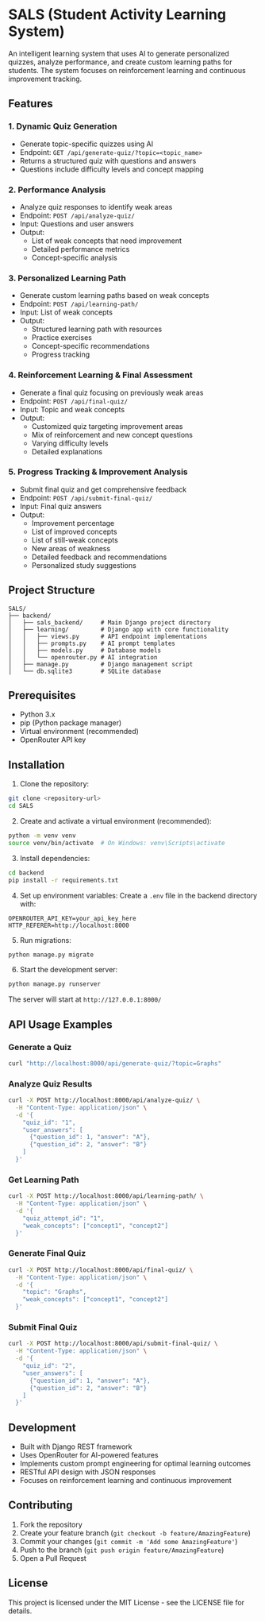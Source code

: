 # SALS (Student Activity Learning System)

An intelligent learning system that uses AI to generate personalized quizzes, analyze performance, and create custom learning paths for students. The system focuses on reinforcement learning and continuous improvement tracking.

## Features

### 1. Dynamic Quiz Generation
- Generate topic-specific quizzes using AI
- Endpoint: `GET /api/generate-quiz/?topic=<topic_name>`
- Returns a structured quiz with questions and answers
- Questions include difficulty levels and concept mapping

### 2. Performance Analysis
- Analyze quiz responses to identify weak areas
- Endpoint: `POST /api/analyze-quiz/`
- Input: Questions and user answers
- Output: 
  - List of weak concepts that need improvement
  - Detailed performance metrics
  - Concept-specific analysis

### 3. Personalized Learning Path
- Generate custom learning paths based on weak concepts
- Endpoint: `POST /api/learning-path/`
- Input: List of weak concepts
- Output: 
  - Structured learning path with resources
  - Practice exercises
  - Concept-specific recommendations
  - Progress tracking

### 4. Reinforcement Learning & Final Assessment
- Generate a final quiz focusing on previously weak areas
- Endpoint: `POST /api/final-quiz/`
- Input: Topic and weak concepts
- Output: 
  - Customized quiz targeting improvement areas
  - Mix of reinforcement and new concept questions
  - Varying difficulty levels
  - Detailed explanations

### 5. Progress Tracking & Improvement Analysis
- Submit final quiz and get comprehensive feedback
- Endpoint: `POST /api/submit-final-quiz/`
- Input: Final quiz answers
- Output:
  - Improvement percentage
  - List of improved concepts
  - List of still-weak concepts
  - New areas of weakness
  - Detailed feedback and recommendations
  - Personalized study suggestions

## Project Structure

```
SALS/
├── backend/
│   ├── sals_backend/     # Main Django project directory
│   ├── learning/         # Django app with core functionality
│   │   ├── views.py      # API endpoint implementations
│   │   ├── prompts.py    # AI prompt templates
│   │   ├── models.py     # Database models
│   │   └── openrouter.py # AI integration
│   ├── manage.py         # Django management script
│   └── db.sqlite3        # SQLite database
```

## Prerequisites

- Python 3.x
- pip (Python package manager)
- Virtual environment (recommended)
- OpenRouter API key

## Installation

1. Clone the repository:
```bash
git clone <repository-url>
cd SALS
```

2. Create and activate a virtual environment (recommended):
```bash
python -m venv venv
source venv/bin/activate  # On Windows: venv\Scripts\activate
```

3. Install dependencies:
```bash
cd backend
pip install -r requirements.txt
```

4. Set up environment variables:
Create a `.env` file in the backend directory with:
```
OPENROUTER_API_KEY=your_api_key_here
HTTP_REFERER=http://localhost:8000
```

5. Run migrations:
```bash
python manage.py migrate
```

6. Start the development server:
```bash
python manage.py runserver
```

The server will start at `http://127.0.0.1:8000/`

## API Usage Examples

### Generate a Quiz
```bash
curl "http://localhost:8000/api/generate-quiz/?topic=Graphs"
```

### Analyze Quiz Results
```bash
curl -X POST http://localhost:8000/api/analyze-quiz/ \
  -H "Content-Type: application/json" \
  -d '{
    "quiz_id": "1",
    "user_answers": [
      {"question_id": 1, "answer": "A"},
      {"question_id": 2, "answer": "B"}
    ]
  }'
```

### Get Learning Path
```bash
curl -X POST http://localhost:8000/api/learning-path/ \
  -H "Content-Type: application/json" \
  -d '{
    "quiz_attempt_id": "1",
    "weak_concepts": ["concept1", "concept2"]
  }'
```

### Generate Final Quiz
```bash
curl -X POST http://localhost:8000/api/final-quiz/ \
  -H "Content-Type: application/json" \
  -d '{
    "topic": "Graphs",
    "weak_concepts": ["concept1", "concept2"]
  }'
```

### Submit Final Quiz
```bash
curl -X POST http://localhost:8000/api/submit-final-quiz/ \
  -H "Content-Type: application/json" \
  -d '{
    "quiz_id": "2",
    "user_answers": [
      {"question_id": 1, "answer": "A"},
      {"question_id": 2, "answer": "B"}
    ]
  }'
```

## Development

- Built with Django REST framework
- Uses OpenRouter for AI-powered features
- Implements custom prompt engineering for optimal learning outcomes
- RESTful API design with JSON responses
- Focuses on reinforcement learning and continuous improvement

## Contributing

1. Fork the repository
2. Create your feature branch (`git checkout -b feature/AmazingFeature`)
3. Commit your changes (`git commit -m 'Add some AmazingFeature'`)
4. Push to the branch (`git push origin feature/AmazingFeature`)
5. Open a Pull Request

## License

This project is licensed under the MIT License - see the LICENSE file for details.

